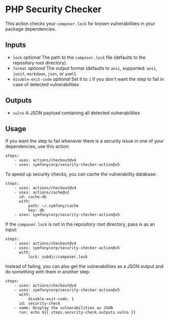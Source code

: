 PHP Security Checker
====================

This action checks your `composer.lock` for known vulnerabilities in your package dependencies.

Inputs
------

* `lock` *optional* The path to the `composer.lock` file (defaults to the repository root directory).
* `format` *optional* The output format (defaults to `ansi`, supported: `ansi`, `junit`, `markdown`, `json`, or `yaml`).
* `disable-exit-code` *optional* Set it to `1` if you don't want the step to fail in case of detected vulnerabilities

Outputs
-------

* `vulns` A JSON payload containing all detected vulnerabilities

Usage
-----

If you want the step to fail whenever there is a security issue in one of your
dependencies, use this action:

    steps:
        - uses: actions/checkout@v4
        - uses: symfonycorp/security-checker-action@v5

To speed up security checks, you can cache the vulnerability database:

    steps:
        - uses: actions/checkout@v4
        - uses: actions/cache@v2
          id: cache-db
          with:
              path: ~/.symfony/cache
              key: db
        - uses: symfonycorp/security-checker-action@v5

If the `composer.lock` is not in the repository root directory, pass is as an
input:

    steps:
        - uses: actions/checkout@v4
        - uses: symfonycorp/security-checker-action@v5
          with:
              lock: subdir/composer.lock

Instead of failing, you can also get the vulnerabilities as a JSON output and
do something with them in another step:

    steps:
        - uses: actions/checkout@v4
        - uses: symfonycorp/security-checker-action@v5
          with:
              disable-exit-code: 1
          id: security-check
        - name: Display the vulnerabilities as JSON
          run: echo ${{ steps.security-check.outputs.vulns }}
